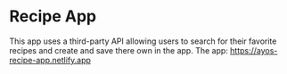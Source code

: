 # Recipe App

This app uses a third-party API allowing users to search for their favorite recipes and create and save there own in the app.
The app: https://ayos-recipe-app.netlify.app
